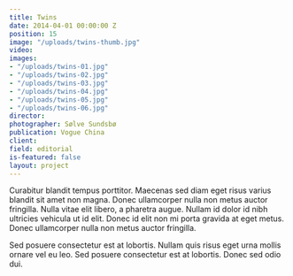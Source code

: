 ```yaml
---
title: Twins
date: 2014-04-01 00:00:00 Z
position: 15
image: "/uploads/twins-thumb.jpg"
video: 
images:
- "/uploads/twins-01.jpg"
- "/uploads/twins-02.jpg"
- "/uploads/twins-03.jpg"
- "/uploads/twins-04.jpg"
- "/uploads/twins-05.jpg"
- "/uploads/twins-06.jpg"
director: 
photographer: Sølve Sundsbø
publication: Vogue China
client: 
field: editorial
is-featured: false
layout: project
---
```


Curabitur blandit tempus porttitor. Maecenas sed diam eget risus varius blandit sit amet non magna. Donec ullamcorper nulla non metus auctor fringilla. Nulla vitae elit libero, a pharetra augue. Nullam id dolor id nibh ultricies vehicula ut id elit. Donec id elit non mi porta gravida at eget metus. Donec ullamcorper nulla non metus auctor fringilla.

Sed posuere consectetur est at lobortis. Nullam quis risus eget urna mollis ornare vel eu leo. Sed posuere consectetur est at lobortis. Donec sed odio dui.